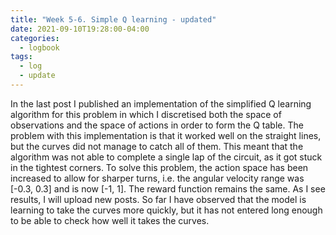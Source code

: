 ```yaml
---
title: "Week 5-6. Simple Q learning - updated"
date: 2021-09-10T19:28:00-04:00
categories:
  - logbook
tags:
  - log
  - update
---
```


In the last post I published an implementation of the simplified Q learning algorithm for this problem in which I discretised both the space of observations and the space of actions in order to form the Q table. The problem with this implementation is that it worked well on the straight lines, but the curves did not manage to catch all of them. This meant that the algorithm was not able to complete a single lap of the circuit, as it got stuck in the tightest corners.
To solve this problem, the action space has been increased to allow for sharper turns, i.e. the angular velocity range was [-0.3, 0.3] and is now [-1, 1]. The reward function remains the same. As I see results, I will upload new posts.
So far I have observed that the model is learning to take the curves more quickly, but it has not entered long enough to be able to check how well it takes the curves.